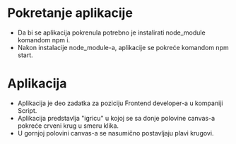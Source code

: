 # Pokretanje aplikacije

- Da bi se aplikacija pokrenula potrebno je instalirati node_module komandom npm i.
- Nakon instalacije node_module-a, aplikacije se pokreće komandom npm start.

# Aplikacija

- Aplikacija je deo zadatka za poziciju Frontend developer-a u kompaniji Script.
- Aplikacija predstavlja "igricu" u kojoj se sa donje polovine canvas-a pokreće crveni krug u smeru klika.
- U gornjoj polovini canvas-a se nasumično postavljaju plavi krugovi.
